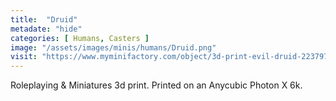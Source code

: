 ```yaml
---
title:  "Druid"
metadate: "hide"
categories: [ Humans, Casters ]
image: "/assets/images/minis/humans/Druid.png"
visit: "https://www.myminifactory.com/object/3d-print-evil-druid-223797"
---
```

Roleplaying & Miniatures 3d print. Printed on an Anycubic Photon X 6k.
